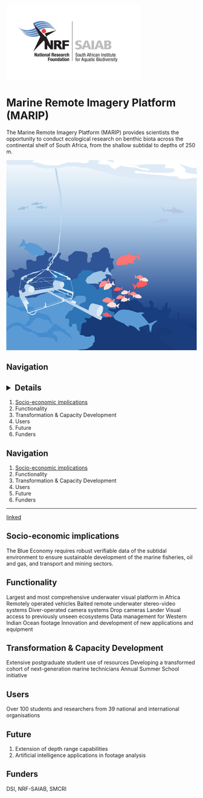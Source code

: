 <img src="/assets/img/nrf_saiab_cover.jpeg" alt="saiab" height="200"/>

# Marine Remote Imagery Platform (MARIP)

The Marine Remote Imagery Platform (MARIP) provides scientists the opportunity to conduct ecological research on benthic biota across the continental shelf of South Africa, from the shallow subtidal to depths of 250 m.

![Mar-RIP no text](/assets/img/Mar-RIP_no_text.png)

## Navigation


<h2> <details> </h2>

1. [Socio-economic implications](https://nrf-saiab-marip.github.io/#socio-economic-implications)
2. Functionality
3. Transformation & Capacity Development
4. Users
5. Future
6. Funders

</details>


## Navigation
1. [Socio-economic implications](https://nrf-saiab-marip.github.io/#socio-economic-implications)
2. Functionality
3. Transformation & Capacity Development
4. Users
5. Future
6. Funders

***

[linked](https://github.com/GlobalArchiveManual/CheckEM/blob/d080bfcdda1462d5d5838a217f45ebf07656aba4/Manuals/CheckEM_user_guide.pdf)

## Socio-economic implications
The Blue Economy requires robust verifiable data of the subtidal environment to ensure sustainable development of the marine fisheries, oil and gas, and transport and mining sectors.

## Functionality
Largest and most comprehensive underwater visual platform in Africa
Remotely operated vehicles
Baited remote underwater stereo-video systems
Diver-operated camera systems
Drop cameras
Lander
Visual access to previously unseen ecosystems
Data management for Western Indian Ocean footage
Innovation and development of new applications and equipment

## Transformation & Capacity Development
Extensive postgraduate student use of resources
Developing a transformed cohort of next-generation marine technicians
Annual Summer School initiative

## Users
Over 100 students and researchers from 39 national and international organisations

## Future

1. Extension of depth range capabilities
2. Artificial intelligence applications in footage analysis

## Funders
DSI, NRF-SAIAB, SMCRI

